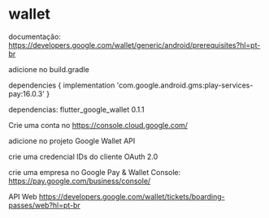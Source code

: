 # wallet

documentação:
https://developers.google.com/wallet/generic/android/prerequisites?hl=pt-br

adicione no build.gradle

dependencies {
implementation 'com.google.android.gms:play-services-pay:16.0.3'
}

dependencias:
flutter_google_wallet 0.1.1

Crie uma conta no https://console.cloud.google.com/

adicione no projeto Google Wallet API

crie uma credencial IDs do cliente OAuth 2.0

crie uma empresa no Google Pay & Wallet Console: https://pay.google.com/business/console/



API Web https://developers.google.com/wallet/tickets/boarding-passes/web?hl=pt-br